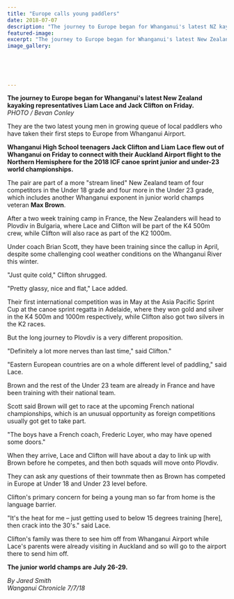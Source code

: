 ```yaml
---
title: "Europe calls young paddlers"
date: 2018-07-07
description: "The journey to Europe began for Whanganui's latest NZ kayaking representatives Liam Lace & Jack Clifton..."
featured-image: 
excerpt: "The journey to Europe began for Whanganui's latest New Zealand kayaking representatives Liam Lace and Jack Clifton on Friday."
image_gallery:
    
    
    
    
    
---
```


<p><strong>The journey to Europe began for Whanganui's latest New Zealand kayaking representatives Liam Lace and Jack Clifton on Friday.</strong><br /><em>PHOTO / Bevan Conley</em></p>
<p class="element element-paragraph">They are the two latest young men in growing queue of local paddlers who have taken their first steps to Europe from Whanganui Airport.</p>
<p class="element element-paragraph"><strong>Whanganui High School teenagers Jack Clifton and Liam Lace flew out of Whanganui on Friday to connect with their Auckland Airport flight to the Northern Hemisphere for the 2018 ICF canoe sprint junior and under-23 world championships.</strong></p>
<p class="element element-paragraph">The pair are part of a more "stream lined" New Zealand team of four competitors in the Under 18 grade and four more in the Under 23 grade, which includes another Whanganui exponent in junior world champs veteran <strong>Max Brown</strong>.</p>
<p class="element element-paragraph">After a two week training camp in France, the New Zealanders will head to Plovdiv in Bulgaria, where Lace and Clifton will be part of the K4 500m crew, while Clifton will also race as part of the K2 1000m.</p>
<p class="element element-paragraph">Under coach Brian Scott, they have been training since the callup in April, despite some challenging cool weather conditions on the Whanganui River this winter.</p>
<p class="element element-paragraph">"Just quite cold," Clifton shrugged.</p>
<p class="element element-paragraph">"Pretty glassy, nice and flat," Lace added.</p>
<p class="element element-paragraph">Their first international competition was in May at the Asia Pacific Sprint Cup at the canoe sprint regatta in Adelaide, where they won gold and silver in the K4 500m and 1000m respectively, while Clifton also got two silvers in the K2 races.</p>
<p class="element element-paragraph">But the long journey to Plovdiv is a very different proposition.</p>
<p class="element element-paragraph">"Definitely a lot more nerves than last time," said Clifton."</p>
<p class="element element-paragraph">"Eastern European countries are on a whole different level of paddling," said Lace.</p>
<p class="element element-paragraph">Brown and the rest of the Under 23 team are already in France and have been training with their national team.</p>
<p class="element element-paragraph">Scott said Brown will get to race at the upcoming French national championships, which is an unusual opportunity as foreign competitions usually got get to take part.</p>
<p class="element element-paragraph">"The boys have a French coach, Frederic Loyer, who may have opened some doors."</p>
<p class="element element-paragraph">When they arrive, Lace and Clifton will have about a day to link up with Brown before he competes, and then both squads will move onto Plovdiv.</p>
<p class="element element-paragraph">They can ask any questions of their townmate then as Brown has competed in Europe at Under 18 and Under 23 level before.</p>
<p class="element element-paragraph">Clifton's primary concern for being a young man so far from home is the language barrier.</p>
<p class="element element-paragraph">"It's the heat for me &ndash; just getting used to below 15 degrees training [here], then crack into the 30's." said Lace.</p>
<p class="element element-paragraph">Clifton's family was there to see him off from Whanganui Airport while Lace's parents were already visiting in Auckland and so will go to the airport there to send him off.</p>
<p class="element element-paragraph"><strong>The junior world champs are July 26-29.</strong></p>
<p class="element element-paragraph"><em>By Jared Smith</em><br /><em>Wanganui Chronicle 7/7/18</em></p>

